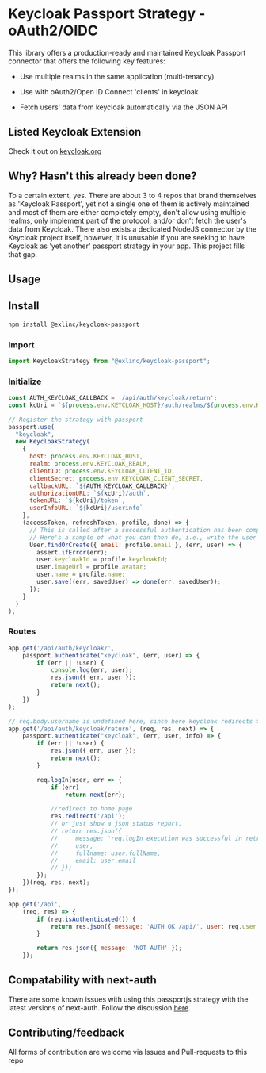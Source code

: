 # Keycloak Passport Strategy - oAuth2/OIDC

This library offers a production-ready and maintained Keycloak Passport connector that offers the following key features:

- Use multiple realms in the same application (multi-tenancy)

- Use with oAuth2/Open ID Connect 'clients' in keycloak

- Fetch users' data from keycloak automatically via the JSON API

## Listed Keycloak Extension

Check it out on [keycloak.org](https://www.keycloak.org/extensions.html)

## Why? Hasn't this already been done?

To a certain extent, yes. There are about 3 to 4 repos that brand themselves as 'Keycloak Passport', yet not a single one of them is actively maintained and most of them are either completely empty, don't allow using multiple realms, only implement part of the protocol, and/or don't fetch the user's data from Keycloak. There also exists a dedicated NodeJS connector by the Keycloak project itself, however, it is unusable if you are seeking to have Keycloak as 'yet another' passport strategy in your app. This project fills that gap.

## Usage

## Install

```bash
npm install @exlinc/keycloak-passport
```

### Import

```javascript
import KeycloakStrategy from "@exlinc/keycloak-passport";
```

### Initialize

```javascript
const AUTH_KEYCLOAK_CALLBACK = '/api/auth/keycloak/return';
const kcUri = `${process.env.KEYCLOAK_HOST}/auth/realms/${process.env.KEYCLOAK_REALM}/protocol/openid-connect`;

// Register the strategy with passport
passport.use(
  "keycloak",
  new KeycloakStrategy(
    {
      host: process.env.KEYCLOAK_HOST,
      realm: process.env.KEYCLOAK_REALM,
      clientID: process.env.KEYCLOAK_CLIENT_ID,
      clientSecret: process.env.KEYCLOAK_CLIENT_SECRET,
      callbackURL: `${AUTH_KEYCLOAK_CALLBACK}`,
      authorizationURL: `${kcUri}/auth`,
      tokenURL: `${kcUri}/token`,
      userInfoURL: `${kcUri}/userinfo`
    },
    (accessToken, refreshToken, profile, done) => {
      // This is called after a successful authentication has been completed
      // Here's a sample of what you can then do, i.e., write the user to your DB
      User.findOrCreate({ email: profile.email }, (err, user) => {
        assert.ifError(err);
        user.keycloakId = profile.keycloakId;
        user.imageUrl = profile.avatar;
        user.name = profile.name;
        user.save((err, savedUser) => done(err, savedUser));
      });
    }
  )
);
```

### Routes

```javascript
app.get('/api/auth/keycloak/',
    passport.authenticate("keycloak", (err, user) => {
        if (err || !user) {
            console.log(err, user);
            res.json({ err, user });
            return next();
        }
    })
);

// req.body.username is undefined here, since here keycloak redirects to callback url on our website, and info is {}
app.get('/api/auth/keycloak/return', (req, res, next) => {
    passport.authenticate("keycloak", (err, user, info) => {
        if (err || !user) {
            res.json({ err, user });
            return next();
        }

        req.logIn(user, err => {
            if (err)
                return next(err);

            //redirect to home page
            res.redirect('/api');
            // or just show a json status report.
            // return res.json({
            //     message: 'req.logIn execution was successful in retrun uri',
            //     user,
            //     fullname: user.fullName,
            //     email: user.email
            // });
        });
    })(req, res, next);
});

app.get('/api',
    (req, res) => {
        if (req.isAuthenticated()) {
            return res.json({ message: 'AUTH OK /api/', user: req.user });
        }

        return res.json({ message: 'NOT AUTH' });
    });
```

## Compatability with next-auth

There are some known issues with using this passportjs strategy with the latest versions of next-auth. Follow the discussion [here](https://github.com/exlinc/keycloak-passport/issues/1).

## Contributing/feedback

All forms of contribution are welcome via Issues and Pull-requests to this repo
